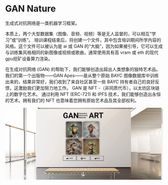 # GAN Nature

生成式对抗网络是一类机器学习框架。

本质上，两个大型数据集（图像、音频、视频）等是无人监督的，可以相互“学习”或“训练”。
培训课程结束后，将创建一个文件，其中包含培训期间所学内容的风格。这个文件可以被认为是 ai 或 GAN 的“大脑”，因为如果被引导，它可以生成与训练集风格相同的新图像或视频或歌曲，通常使用具有高 vram 或 eth 的现代 gpu挖矿设备算力渲染。

在生成对抗网络 (GAN) 的帮助下，我们能够创造出超出人类想象的独特艺术品。我们的第一个出版物——GAN Apes——是从整个原始 BAYC 图像数据库中训练出来的，结果非常好，我们收到了来自社区甚至一些 BAYC 持有者自己的良好反馈，这激励我们更加努力地工作。
GAN 是 NFT -（非同质代币），以太坊区块链上的数字化艺术。
通过利用 NFT (ERC-721) 和 IPFS 技术，我们能够创造出永恒的艺术。拥有我们的 NFT 也意味着您拥有原始艺术品及其全部权利。

![nft](e84eaf87-b225-408e-b3ae-f119aeb6b1c4_.png)
